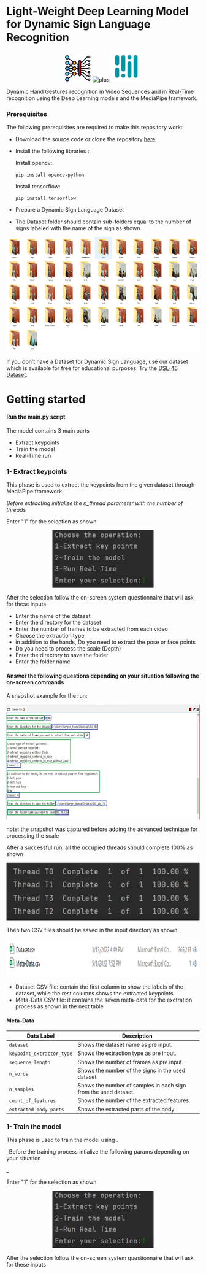 # Light-Weight Deep Learning Model for Dynamic Sign Language Recognition

<p align="center">
  <img src="docs/images/2103832.png" alt="Deep Learning Icon" height="70"/>
  <img src="https://i.ya-webdesign.com/images/a-plus-png-2.png" alt="plus" height="40"/>
  <img src="docs/images/logo.png" alt="MediaPipe Icon" height="80"/>
</p>

Dynamic Hand Gestures recognition in Video Sequences and in Real-Time recognition using the Deep Learning models and the MediaPipe framework.

### Prerequisites

The following prerequisites are required to make this repository work:
- Download the source code or clone the repository [here](https://github.com/gerges-hanna/Sign-Language-Recognition)
- Install the following libraries : 
  
  Install opencv:
  ```shell
  pip install opencv-python
  ```
  Install tensorflow:
  ```shell
  pip install tensorflow
  ```
  
- Prepare a Dynamic Sign Language Dataset
- The Dataset folder should contain sub-folders equal to the number of signs labeled with the name of the sign as shown 
<p align="center">
  <img src="docs/images/DSL.PNG" alt="Dataset folder example" height="300"/>
</p>

If you don’t have a Dataset for Dynamic Sign Language, use our dataset which is available for free for educational purposes. Try the [DSL-46 Dataset](https://www.google.com).

# Getting started
#### Run the main.py script 
The model contains 3 main parts
- Extract keypoints
- Train the model
- Real-Time run


### 1- Extract keypoints
This phase is used to extract the keypoints from the given dataset through MediaPipe framework.

_Before extracting initialize the n_thread parameter with the number of threads_

Enter "1" for the selection as shown 
<p align="center">
  <img src="docs/images/extract keypoints.png" alt="Extract keypoints selection" height="150"/>
</p>
After the selection follow the on-screen system questionnaire that will ask for these inputs

- Enter the name of the dataset
- Enter the directory for the dataset
- Enter the number of frames to be extracted from each video
- Choose the extraction type
- in addition to the hands, Do you need to extract the pose or face points 
- Do you need to process the scale (Depth)
- Enter the directory to save the folder
- Enter the folder name

#### Answer the following questions depending on your situation following the on-screen commands 

A snapshot example for the run: 
<p align="center">
  <img src="docs/images/Extract keypoints script1.jpeg" alt="Extract keypoints questionnaire example" height="300"/>
</p>

note: the snapshot was captured before adding the advanced technique for processing the scale

After a successful run, all the occupied threads should complete 100% as shown
<p align="center">
  <img src="docs/images/Threads complete.png" height="150"/>
</p>

Then two CSV files should be saved in the input directory as shown

<p align="center">
  <img src="docs/images/DSL_CSV.PNG" height="100"/>
</p>

- Dataset CSV file: contain the first column to show the labels of the dataset, while the rest columns shows the extracted keypoints 
- Meta-Data CSV file: it contains the seven meta-data for the exctration process as shown in the next table

#### Meta-Data

| Data Label                     | Description                                |
| ----------------------------- | ------------------------------------------ |
| `dataset`                        | Shows the dataset name as pre input. |
| `keypoint_extractor_type`                  | Shows the extraction type as pre input. |
| `sequence_length`         | Shows the number of frames as pre input. |
| `n_words` | Shows the number of the signs in the used dataset. |
| `n_samples`                 | Shows the number of samples in each sign from the used dataset. |
| `count_of_features`        | Shows the number of the extracted features. |
| `extracted body parts` | Shows the extracted parts of the body. |

### 1- Train the model
This phase is used to train the model using .

_Before the training process intialize the following params depending on your situation


_

Enter "1" for the selection as shown 
<p align="center">
  <img src="docs/images/extract keypoints.png" alt="Extract keypoints selection" height="150"/>
</p>
After the selection follow the on-screen system questionnaire that will ask for these inputs





